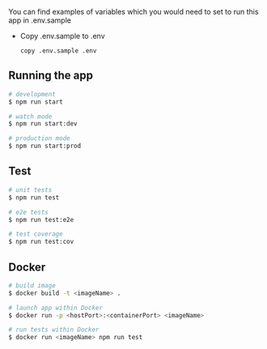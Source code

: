 You can find examples of variables which you would need to set to run this app in .env.sample

- Copy .env.sample to .env

  `copy .env.sample .env`

## Running the app

```bash
# development
$ npm run start

# watch mode
$ npm run start:dev

# production mode
$ npm run start:prod
```

## Test

```bash
# unit tests
$ npm run test

# e2e tests
$ npm run test:e2e

# test coverage
$ npm run test:cov
```

## Docker



```bash
# build image
$ docker build -t <imageName> .
```

```bash
# launch app within Docker
$ docker run -p <hostPort>:<containerPort> <imageName>

# run tests within Docker
$ docker run <imageName> npm run test
```